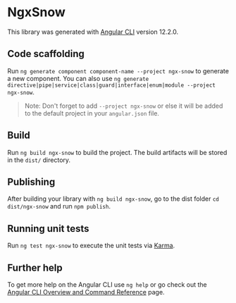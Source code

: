 # NgxSnow

This library was generated with [Angular CLI](https://github.com/angular/angular-cli) version 12.2.0.

## Code scaffolding

Run `ng generate component component-name --project ngx-snow` to generate a new component. You can also use `ng generate directive|pipe|service|class|guard|interface|enum|module --project ngx-snow`.
> Note: Don't forget to add `--project ngx-snow` or else it will be added to the default project in your `angular.json` file. 

## Build

Run `ng build ngx-snow` to build the project. The build artifacts will be stored in the `dist/` directory.

## Publishing

After building your library with `ng build ngx-snow`, go to the dist folder `cd dist/ngx-snow` and run `npm publish`.

## Running unit tests

Run `ng test ngx-snow` to execute the unit tests via [Karma](https://karma-runner.github.io).

## Further help

To get more help on the Angular CLI use `ng help` or go check out the [Angular CLI Overview and Command Reference](https://angular.io/cli) page.
